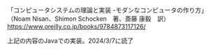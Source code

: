 「コンピュータシステムの理論と実装 -モダンなコンピュータの作り方」（Noam Nisan、Shimon Schocken　著、斎藤 康毅　訳）
https://www.oreilly.co.jp/books/9784873117126/

上記の内容のJavaでの実装。2024/3/7に読了
